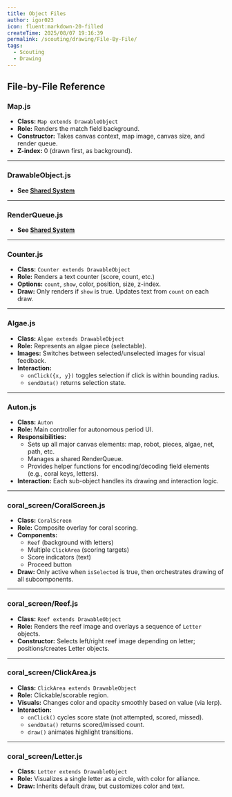 ```yaml
---
title: Object Files
author: igor023
icon: fluent:markdown-20-filled
createTime: 2025/08/07 19:16:39
permalink: /scouting/drawing/File-By-File/
tags:
  - Scouting
  - Drawing
---
```

## File-by-File Reference

### Map.js

- **Class:** `Map extends DrawableObject`
- **Role:** Renders the match field background.  
- **Constructor:** Takes canvas context, map image, canvas size, and render queue.  
- **Z-index:** 0 (drawn first, as background).

---

### DrawableObject.js

- **See [Shared System](#shared-system)**

---

### RenderQueue.js

- **See [Shared System](#shared-system)**

---

### Counter.js

- **Class:** `Counter extends DrawableObject`
- **Role:** Renders a text counter (score, count, etc.)
- **Options:** `count`, `show`, color, position, size, z-index.
- **Draw:** Only renders if `show` is true. Updates text from `count` on each draw.

---

### Algae.js

- **Class:** `Algae extends DrawableObject`
- **Role:** Represents an algae piece (selectable).
- **Images:** Switches between selected/unselected images for visual feedback.
- **Interaction:**  
  - `onClick({x, y})` toggles selection if click is within bounding radius.
  - `sendData()` returns selection state.

---

### Auton.js

- **Class:** `Auton`
- **Role:** Main controller for autonomous period UI.
- **Responsibilities:**
  - Sets up all major canvas elements: map, robot, pieces, algae, net, path, etc.
  - Manages a shared RenderQueue.
  - Provides helper functions for encoding/decoding field elements (e.g., coral keys, letters).
- **Interaction:** Each sub-object handles its drawing and interaction logic.

---

### coral_screen/CoralScreen.js

- **Class:** `CoralScreen`
- **Role:** Composite overlay for coral scoring.
- **Components:**
  - `Reef` (background with letters)
  - Multiple `ClickArea` (scoring targets)
  - Score indicators (text)
  - Proceed button
- **Draw:** Only active when `isSelected` is true, then orchestrates drawing of all subcomponents.

---

### coral_screen/Reef.js

- **Class:** `Reef extends DrawableObject`
- **Role:** Renders the reef image and overlays a sequence of `Letter` objects.
- **Constructor:** Selects left/right reef image depending on letter; positions/creates Letter objects.

---

### coral_screen/ClickArea.js

- **Class:** `ClickArea extends DrawableObject`
- **Role:** Clickable/scorable region.
- **Visuals:** Changes color and opacity smoothly based on value (via lerp).
- **Interaction:**  
  - `onClick()` cycles score state (not attempted, scored, missed).
  - `sendData()` returns scored/missed count.
  - `draw()` animates highlight transitions.

---

### coral_screen/Letter.js

- **Class:** `Letter extends DrawableObject`
- **Role:** Visualizes a single letter as a circle, with color for alliance.
- **Draw:** Inherits default draw, but customizes color and text.


